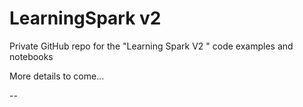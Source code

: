 # LearningSpark v2
Private GitHub repo for the "Learning Spark V2 " code examples and notebooks

More details to come...



--
